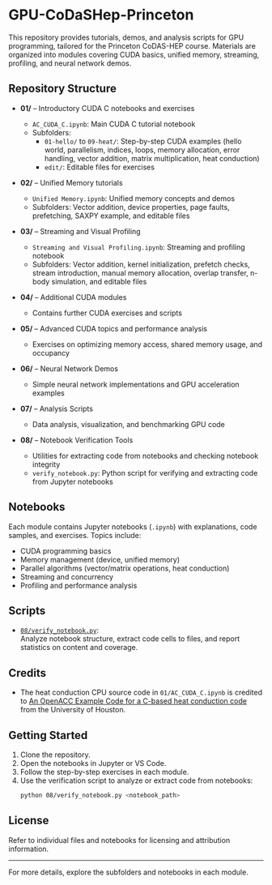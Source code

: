 # GPU-CoDaSHep-Princeton

This repository provides tutorials, demos, and analysis scripts for GPU programming, tailored for the Princeton CoDAS-HEP course. Materials are organized into modules covering CUDA basics, unified memory, streaming, profiling, and neural network demos.

## Repository Structure

- **01/** – Introductory CUDA C notebooks and exercises  
    - `AC_CUDA_C.ipynb`: Main CUDA C tutorial notebook  
    - Subfolders:  
        - `01-hello/` to `09-heat/`: Step-by-step CUDA examples (hello world, parallelism, indices, loops, memory allocation, error handling, vector addition, matrix multiplication, heat conduction)  
        - `edit/`: Editable files for exercises

- **02/** – Unified Memory tutorials  
    - `Unified Memory.ipynb`: Unified memory concepts and demos  
    - Subfolders: Vector addition, device properties, page faults, prefetching, SAXPY example, and editable files

- **03/** – Streaming and Visual Profiling  
    - `Streaming and Visual Profiling.ipynb`: Streaming and profiling notebook  
    - Subfolders: Vector addition, kernel initialization, prefetch checks, stream introduction, manual memory allocation, overlap transfer, n-body simulation, and editable files

- **04/** – Additional CUDA modules  
    - Contains further CUDA exercises and scripts

- **05/** – Advanced CUDA topics and performance analysis  
    - Exercises on optimizing memory access, shared memory usage, and occupancy

- **06/** – Neural Network Demos  
    - Simple neural network implementations and GPU acceleration examples

- **07/** – Analysis Scripts  
    - Data analysis, visualization, and benchmarking GPU code

- **08/** – Notebook Verification Tools  
    - Utilities for extracting code from notebooks and checking notebook integrity  
    - `verify_notebook.py`: Python script for verifying and extracting code from Jupyter notebooks

## Notebooks

Each module contains Jupyter notebooks (`.ipynb`) with explanations, code samples, and exercises. Topics include:

- CUDA programming basics
- Memory management (device, unified memory)
- Parallel algorithms (vector/matrix operations, heat conduction)
- Streaming and concurrency
- Profiling and performance analysis

## Scripts

- [`08/verify_notebook.py`](08/verify_notebook.py):  
    Analyze notebook structure, extract code cells to files, and report statistics on content and coverage.

## Credits

- The heat conduction CPU source code in `01/AC_CUDA_C.ipynb` is credited to [An OpenACC Example Code for a C-based heat conduction code](http://docplayer.net/30411068-An-openacc-example-code-for-a-c-based-heat-conduction-code.html) from the University of Houston.

## Getting Started

1. Clone the repository.
2. Open the notebooks in Jupyter or VS Code.
3. Follow the step-by-step exercises in each module.
4. Use the verification script to analyze or extract code from notebooks:
     ```sh
     python 08/verify_notebook.py <notebook_path>
     ```

## License

Refer to individual files and notebooks for licensing and attribution information.

---

For more details, explore the subfolders and notebooks in each module.
